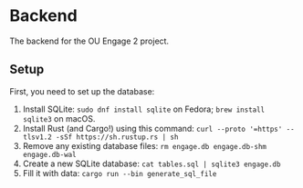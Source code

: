 # Backend

The backend for the OU Engage 2 project.

## Setup

First, you need to set up the database:

1. Install SQLite: `sudo dnf install sqlite` on Fedora; `brew install sqlite3` on macOS.
1. Install Rust (and Cargo!) using this command: `curl --proto '=https' --tlsv1.2 -sSf https://sh.rustup.rs | sh`
1. Remove any existing database files: `rm engage.db engage.db-shm  engage.db-wal`
1. Create a new SQLite database: `cat tables.sql | sqlite3 engage.db`
1. Fill it with data: `cargo run --bin generate_sql_file`
